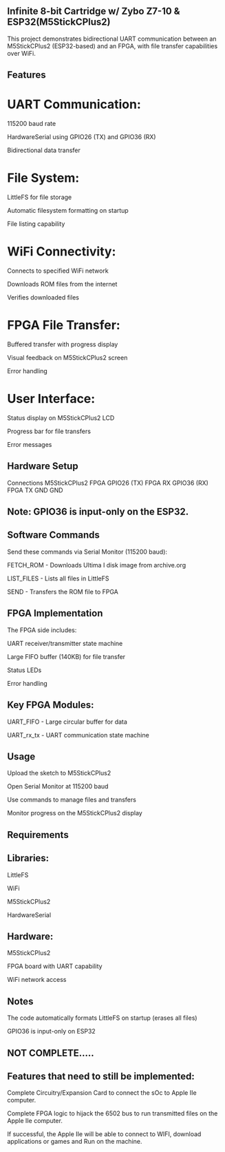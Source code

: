## Infinite 8-bit Cartridge w/ Zybo Z7-10 & ESP32(M5StickCPlus2)
This project demonstrates bidirectional UART communication between an M5StickCPlus2 (ESP32-based) and an FPGA, with file transfer capabilities over WiFi.

## Features
# UART Communication:

115200 baud rate

HardwareSerial using GPIO26 (TX) and GPIO36 (RX)

Bidirectional data transfer

# File System:

LittleFS for file storage

Automatic filesystem formatting on startup

File listing capability

# WiFi Connectivity:

Connects to specified WiFi network

Downloads ROM files from the internet

Verifies downloaded files

# FPGA File Transfer:

Buffered transfer with progress display

Visual feedback on M5StickCPlus2 screen

Error handling

# User Interface:

Status display on M5StickCPlus2 LCD

Progress bar for file transfers

Error messages

## Hardware Setup
Connections
M5StickCPlus2	FPGA
GPIO26 (TX)	FPGA RX
GPIO36 (RX)	FPGA TX
GND	GND
## Note: GPIO36 is input-only on the ESP32.

## Software Commands
Send these commands via Serial Monitor (115200 baud):

FETCH_ROM - Downloads Ultima I disk image from archive.org

LIST_FILES - Lists all files in LittleFS

SEND - Transfers the ROM file to FPGA

## FPGA Implementation
The FPGA side includes:

UART receiver/transmitter state machine

Large FIFO buffer (140KB) for file transfer

Status LEDs

Error handling

## Key FPGA Modules:
UART_FIFO - Large circular buffer for data

UART_rx_tx - UART communication state machine

## Usage
Upload the sketch to M5StickCPlus2

Open Serial Monitor at 115200 baud

Use commands to manage files and transfers

Monitor progress on the M5StickCPlus2 display

## Requirements
## Libraries:
LittleFS

WiFi

M5StickCPlus2

HardwareSerial

## Hardware:
M5StickCPlus2

FPGA board with UART capability

WiFi network access

## Notes
The code automatically formats LittleFS on startup (erases all files)

GPIO36 is input-only on ESP32

## NOT COMPLETE.....
## Features that need to still be implemented:
Complete Circuitry/Expansion Card to connect the sOc to Apple IIe computer.

Complete FPGA logic to hijack the 6502 bus to run transmitted files on the Apple IIe computer.

If successful, the Apple IIe will be able to connect to WIFI, download
applications or games and Run on the machine.
